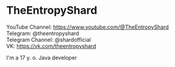 # TheEntropyShard
YouTube Channel: https://www.youtube.com/@TheEntropyShard <br>
Telegram: @theentropyshard <br>
Telegram Channel: @shardofficial <br>
VK: https://vk.com/theentropyshard <br>

I'm a 17 y. o. Java developer
